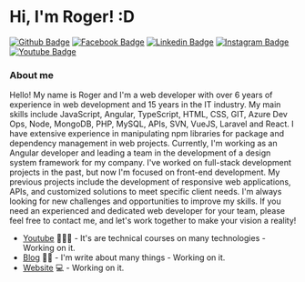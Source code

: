 <!-- ![Roger Carvalho](https://raw.githubusercontent.com/RogerFernandoBR/RogerFernandoBR/master/assets/header.png) -->
# Hi, I'm Roger! :D

[![Github Badge](https://img.shields.io/badge/-Github-000?style=flat-square&logo=Github&logoColor=white&link=https://github.com/RogerFernandoBR)](https://github.com/RogerFernandoBR)
[![Facebook Badge](https://img.shields.io/badge/-Facebook-blue?style=flat-square&logo=Facebook&logoColor=white&link=https://www.facebook.com/rogerfernandodeoliveiracarvalho/)](https://www.facebook.com/rogerfernandodeoliveiracarvalho/)
[![Linkedin Badge](https://img.shields.io/badge/-LinkedIn-blue?style=flat-square&logo=Linkedin&logoColor=white&link=https://www.linkedin.com/in/rogerfernandocarvalho/)](https://www.linkedin.com/in/rogerfernandocarvalho/)
[![Instagram Badge](https://img.shields.io/badge/-Instagram-dd2a7b?style=flat-square&labelColor=dd2a7b&logo=instagram&logoColor=white&link=https://Instagram.com/rogerfernandocarvalho)](https://www.instagram.com/rogerfernandocarvalho/)
[![Youtube Badge](https://img.shields.io/badge/-YouTube-ff0000?style=flat-square&labelColor=ff0000&logo=youtube&logoColor=white&link=https://www.youtube.com/user/TreinaWeb)](https://www.youtube.com/channel/UCyXaCb2wsbo5G7jm1lA2kVA)

### About me
Hello! My name is Roger and I'm a web developer with over 6 years of experience in web development and 15 years in the IT industry. My main skills include JavaScript, Angular, TypeScript, HTML, CSS, GIT, Azure Dev Ops, Node, MongoDB, PHP, MySQL, APIs, SVN, VueJS, Laravel and React. I have extensive experience in manipulating npm libraries for package and dependency management in web projects. Currently, I'm working as an Angular developer and leading a team in the development of a design system framework for my company. I've worked on full-stack development projects in the past, but now I'm focused on front-end development. My previous projects include the development of responsive web applications, APIs, and customized solutions to meet specific client needs. I'm always looking for new challenges and opportunities to improve my skills. If you need an experienced and dedicated web developer for your team, please feel free to contact me, and let's work together to make your vision a reality!

- [Youtube](https://www.youtube.com/RogerCarvalhoBR) 👨🏼‍🏫 - It's are technical courses on many technologies - Working on it.
- [Blog](https://www.rogercarvalho.com.br/blog) ✍🏼 - I'm write about many things - Working on it.
- [Website](https://rogercarvalho.com.br/) 💻 - Working on it.
